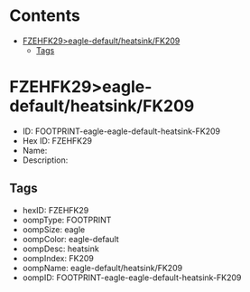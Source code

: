



Contents
========

* [FZEHFK29>eagle-default/heatsink/FK209](#fzehfk29eagle-defaultheatsinkfk209)
	* [Tags](#tags)

# FZEHFK29>eagle-default/heatsink/FK209

- ID: FOOTPRINT-eagle-eagle-default-heatsink-FK209
- Hex ID: FZEHFK29
- Name: 
- Description: 

## Tags

- hexID: FZEHFK29
- oompType: FOOTPRINT
- oompSize: eagle
- oompColor: eagle-default
- oompDesc: heatsink
- oompIndex: FK209
- oompName: eagle-default/heatsink/FK209
- oompID: FOOTPRINT-eagle-eagle-default-heatsink-FK209
